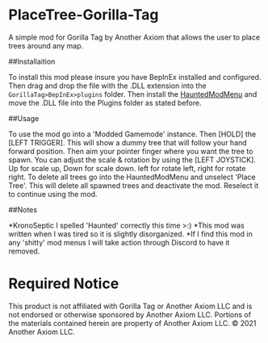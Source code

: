 # PlaceTree-Gorilla-Tag
A simple mod for Gorilla Tag by Another Axiom that allows the user to place trees around any map.

##Installaition

To install this mod please insure you have BepInEx installed and configured. Then drag and drop the file with the .DLL extension into the ```GorillaTag>BepInEx>plugins``` folder. Then install the [HauntedModMenu](https://github.com/AHauntedArmy/HauntedModMenu/releases/tag/1.0.1) and move the .DLL file into the Plugins folder as stated before.

##Usage

To use the mod go into a 'Modded Gamemode' instance. Then [HOLD] the [LEFT TRIGGER]. This will show a dummy tree that will follow your hand forward position. Then aim your pointer finger where you want the tree to spawn. You can adjust the scale & rotation by using the [LEFT JOYSTICK]. Up for scale up, Down for scale down. left for rotate left, right for rotate right. To delete all trees go into the HauntedModMenu and unselect 'Place Tree'. This will delete all spawned trees and deactivate the mod. Reselect it to continue using the mod.

##Notes

*KronoSeptic I spelled 'Haunted' correctly this time >:)
*This mod was written when I was tired so it is slightly disorganized.
*If I find this mod in any 'shitty' mod menus I will take action through Discord to have it removed.

# Required Notice
This product is not affiliated with Gorilla Tag or Another Axiom LLC and is not endorsed or otherwise sponsored by Another Axiom LLC. Portions of the materials contained herein are property of Another Axiom LLC. :copyright: 2021 Another Axiom LLC.
